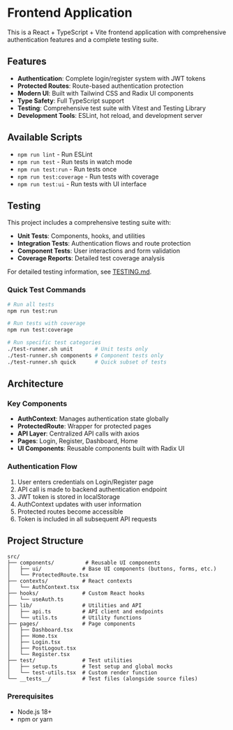# Frontend Application

This is a React + TypeScript + Vite frontend application with comprehensive authentication features and a complete testing suite.

## Features

- **Authentication**: Complete login/register system with JWT tokens
- **Protected Routes**: Route-based authentication protection
- **Modern UI**: Built with Tailwind CSS and Radix UI components
- **Type Safety**: Full TypeScript support
- **Testing**: Comprehensive test suite with Vitest and Testing Library
- **Development Tools**: ESLint, hot reload, and development server

## Available Scripts

- `npm run lint` - Run ESLint
- `npm run test` - Run tests in watch mode
- `npm run test:run` - Run tests once
- `npm run test:coverage` - Run tests with coverage
- `npm run test:ui` - Run tests with UI interface

## Testing

This project includes a comprehensive testing suite with:

- **Unit Tests**: Components, hooks, and utilities
- **Integration Tests**: Authentication flows and route protection
- **Component Tests**: User interactions and form validation
- **Coverage Reports**: Detailed test coverage analysis

For detailed testing information, see [TESTING.md](./TESTING.md).

### Quick Test Commands

```bash
# Run all tests
npm run test:run

# Run tests with coverage
npm run test:coverage

# Run specific test categories
./test-runner.sh unit       # Unit tests only
./test-runner.sh components # Component tests only
./test-runner.sh quick      # Quick subset of tests
```

## Architecture

### Key Components

- **AuthContext**: Manages authentication state globally
- **ProtectedRoute**: Wrapper for protected pages
- **API Layer**: Centralized API calls with axios
- **Pages**: Login, Register, Dashboard, Home
- **UI Components**: Reusable components built with Radix UI

### Authentication Flow

1. User enters credentials on Login/Register page
2. API call is made to backend authentication endpoint
3. JWT token is stored in localStorage
4. AuthContext updates with user information
5. Protected routes become accessible
6. Token is included in all subsequent API requests

## Project Structure

```
src/
├── components/          # Reusable UI components
│   ├── ui/             # Base UI components (buttons, forms, etc.)
│   └── ProtectedRoute.tsx
├── contexts/           # React contexts
│   └── AuthContext.tsx
├── hooks/              # Custom React hooks
│   └── useAuth.ts
├── lib/                # Utilities and API
│   ├── api.ts          # API client and endpoints
│   └── utils.ts        # Utility functions
├── pages/              # Page components
│   ├── Dashboard.tsx
│   ├── Home.tsx
│   ├── Login.tsx
│   ├── PostLogout.tsx
│   └── Register.tsx
├── test/               # Test utilities
│   ├── setup.ts        # Test setup and global mocks
│   └── test-utils.tsx  # Custom render function
└── __tests__/          # Test files (alongside source files)
```

### Prerequisites

- Node.js 18+
- npm or yarn
